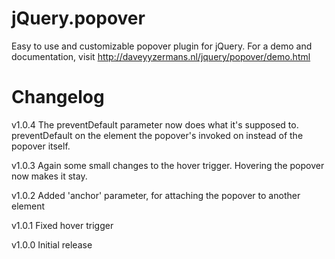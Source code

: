# jQuery.popover

Easy to use and customizable popover plugin for jQuery. For a demo and
documentation, visit http://daveyyzermans.nl/jquery/popover/demo.html

# Changelog

v1.0.4
The preventDefault parameter now does what it's supposed to. preventDefault on the element the popover's invoked on instead of the popover itself.

v1.0.3
Again some small changes to the hover trigger. Hovering the popover now makes it stay.

v1.0.2
Added 'anchor' parameter, for attaching the popover to another element

v1.0.1
Fixed hover trigger

v1.0.0
Initial release